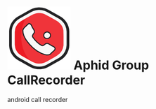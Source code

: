 # ![alt tag](https://raw.githubusercontent.com/sonnylloyd/CallRecorder/master/app/src/main/res/mipmap-xxhdpi/ic_launcher.png?token=ABV4EL6mkCDuF_wdyODPORVM3oq-dKi9ks5VCFXJwA%3D%3D) Aphid Group CallRecorder
android call recorder

